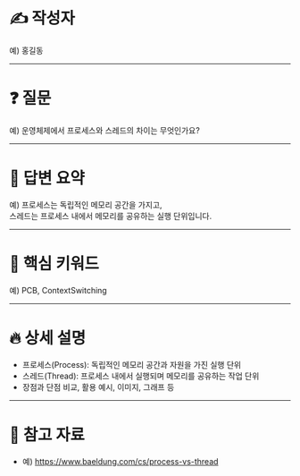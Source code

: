# ✍️ 작성자
<!-- 이름을 작성하세요 -->
예) 홍길동

---

# ❓ 질문
<!-- 면접 질문을 작성하세요 -->
예) 운영체제에서 프로세스와 스레드의 차이는 무엇인가요?

---

# 💬 답변 요약
<!-- 질문에 대한 간단한 답변을 적어주세요 -->
예) 프로세스는 독립적인 메모리 공간을 가지고,  
스레드는 프로세스 내에서 메모리를 공유하는 실행 단위입니다.

---

# 🧠 핵심 키워드
<!-- 답변을 위해 필요한 핵심 키워드를 적어주세요 -->
예) PCB, ContextSwitching 

---

# 🔥 상세 설명
<!-- 답변을 위해 필요한 CS 개념, 원리, 예시 등을 자세히 정리하세요 -->
- 프로세스(Process): 독립적인 메모리 공간과 자원을 가진 실행 단위
- 스레드(Thread): 프로세스 내에서 실행되며 메모리를 공유하는 작업 단위
- 장점과 단점 비교, 활용 예시, 이미지, 그래프 등

---

# 🔗 참고 자료
<!-- 질문과 답변을 준비할 때 참고한 자료, 링크 등을 남겨주세요 -->
- 예) https://www.baeldung.com/cs/process-vs-thread